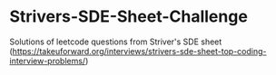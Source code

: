# Strivers-SDE-Sheet-Challenge
Solutions of leetcode questions from Striver's SDE sheet (https://takeuforward.org/interviews/strivers-sde-sheet-top-coding-interview-problems/)
